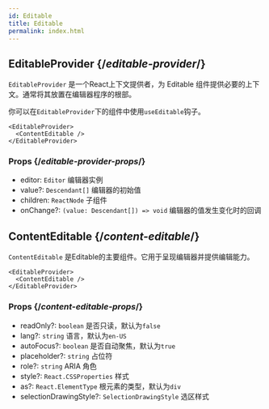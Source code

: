 ```yaml
---
id: Editable
title: Editable
permalink: index.html
---
```


## EditableProvider {/*editable-provider*/}

`EditableProvider` 是一个React上下文提供者，为 Editable 组件提供必要的上下文。通常将其放置在编辑器程序的根部。

你可以在`EditableProvider`下的组件中使用`useEditable`钩子。

```tsx
<EditableProvider>
  <ContentEditable />
</EditableProvider>
```

### Props {/*editable-provider-props*/}

- editor: `Editor` 编辑器实例
- value?: `Descendant[]` 编辑器的初始值
- children: `ReactNode` 子组件
- onChange?: `(value: Descendant[]) => void` 编辑器的值发生变化时的回调

## ContentEditable {/*content-editable*/}

`ContentEditable` 是Editable的主要组件。它用于呈现编辑器并提供编辑能力。

```tsx
<EditableProvider>
  <ContentEditable />
</EditableProvider>
```

### Props {/*content-editable-props*/}

- readOnly?: `boolean` 是否只读，默认为`false`
- lang?: `string` 语言，默认为`en-US`
- autoFocus?: `boolean` 是否自动聚焦，默认为`true`
- placeholder?: `string` 占位符
- role?: `string` ARIA 角色
- style?: `React.CSSProperties` 样式
- as?: `React.ElementType` 根元素的类型，默认为`div`
- selectionDrawingStyle?: `SelectionDrawingStyle` 选区样式
